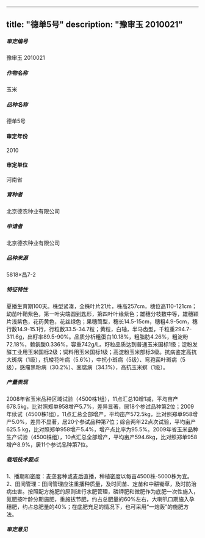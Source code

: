 
---
title: "德单5号"
description: "豫审玉 2010021"
---
##### 审定编号 
豫审玉 2010021

##### 作物名称
玉米

##### 品种名称
德单5号

#### 审定年份
2010	

#### 审定单位
河南省

##### 育种者
北京德农种业有限公司

##### 申请者
北京德农种业有限公司

##### 品种来源
5818×昌7-2


##### 特征特性
夏播生育期100天。株型紧凑，全株叶片21片，株高257cm，穗位高110-121cm；幼苗叶鞘紫色，第一叶尖端圆到匙形，第四叶叶缘紫色；雄穗分枝数中等，雄穗颖片浅紫色，花药黄色，花丝绿色；果穗筒型，穗长14.5-15cm，穗粗4.9-5cm，穗行数14.9-15.1行，行粒数33.5-34.7粒；黄粒，白轴，半马齿型，千粒重294.7-311.6g，出籽率89.5-90%。品质分析粗蛋白10.18%，粗脂肪4.26%，粗淀粉72.18%，赖氨酸0.336%，容重742g/L。籽粒品质达到普通玉米国标1级；淀粉发酵工业用玉米国标2级；饲料用玉米国标1级；高淀粉玉米部标3级。抗病鉴定高抗大斑病（1级），抗矮花叶病（5.6%），中抗小斑病（5级）、弯孢菌叶斑病（5级），感瘤黑粉病（30.2%）、茎腐病（34.1%），高抗玉米螟（1级）。


##### 产量表现
2008年省玉米品种区域试验（4500株1组），11点汇总10增1减，平均亩产678.5kg，比对照郑单958增产5.7%，差异显著，居18个参试品种第2位；2009年续试（4500株1组），11点汇总全部增产，平均亩产572.5kg，比对照郑单958增产5.0%，差异不显著，居20个参试品种第7位；综合两年22点次试验，平均亩产625.5 kg，比对照郑单958增产5.4%，增产点比率为95.5%。2009年省玉米品种生产试验（4500株组），10点汇总全部增产，平均亩产594.6kg，比对照郑单958增产8.9%，居11个参试品种第7位。


##### 栽培技术要点
1、播期和密度：麦垄套种或麦后直播，种植密度以每亩4500株-5000株为宜。2、田间管理：田间管理应注重播种质量，及时间苗、定苗和中耕锄草，及时防治病虫害。按照配方施肥的原则进行水肥管理，磷钾肥和微肥作为底肥一次性施入，氮肥按叶龄分期施肥，重施拔节肥，约占总肥量的60%左右，大喇叭口期施入孕穗肥，约占总肥量的40%；在底肥充足的情况下，也可采用“一炮轰”的施肥方法。


##### 审定意见



